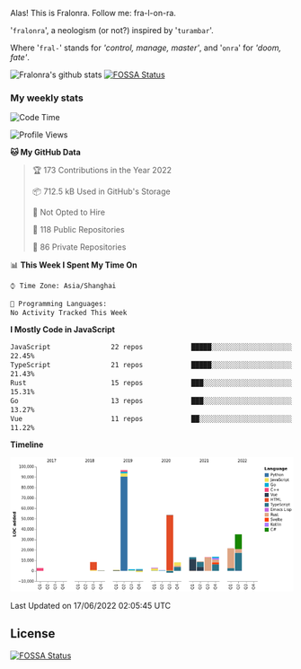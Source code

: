 Alas! This is Fralonra. Follow me: fra-l-on-ra.

'`fralonra`', a neologism (or not?) inspired by '`turambar`'.

Where '`fral-`' stands for *'control, manage, master'*, and '`onra`' for *'doom, fate'*.

![Fralonra's github stats](https://github-readme-stats.vercel.app/api?username=fralonra)
[![FOSSA Status](https://app.fossa.com/api/projects/git%2Bgithub.com%2Ffralonra%2Ffralonra.svg?type=shield)](https://app.fossa.com/projects/git%2Bgithub.com%2Ffralonra%2Ffralonra?ref=badge_shield)

### My weekly stats

<!--START_SECTION:waka-->
![Code Time](http://img.shields.io/badge/Code%20Time-0%20secs-blue)

![Profile Views](http://img.shields.io/badge/Profile%20Views-0-blue)

**🐱 My GitHub Data** 

> 🏆 173 Contributions in the Year 2022
 > 
> 📦 712.5 kB Used in GitHub's Storage 
 > 
> 🚫 Not Opted to Hire
 > 
> 📜 118 Public Repositories 
 > 
> 🔑 86 Private Repositories  
 > 
📊 **This Week I Spent My Time On** 

```text
⌚︎ Time Zone: Asia/Shanghai

💬 Programming Languages: 
No Activity Tracked This Week

```

**I Mostly Code in JavaScript** 

```text
JavaScript               22 repos            █████░░░░░░░░░░░░░░░░░░░░   22.45% 
TypeScript               21 repos            █████░░░░░░░░░░░░░░░░░░░░   21.43% 
Rust                     15 repos            ███░░░░░░░░░░░░░░░░░░░░░░   15.31% 
Go                       13 repos            ███░░░░░░░░░░░░░░░░░░░░░░   13.27% 
Vue                      11 repos            ██░░░░░░░░░░░░░░░░░░░░░░░   11.22%

```


**Timeline**

![Chart not found](https://raw.githubusercontent.com/fralonra/fralonra/master/charts/bar_graph.png) 


 Last Updated on 17/06/2022 02:05:45 UTC
<!--END_SECTION:waka-->

## License
[![FOSSA Status](https://app.fossa.com/api/projects/git%2Bgithub.com%2Ffralonra%2Ffralonra.svg?type=large)](https://app.fossa.com/projects/git%2Bgithub.com%2Ffralonra%2Ffralonra?ref=badge_large)